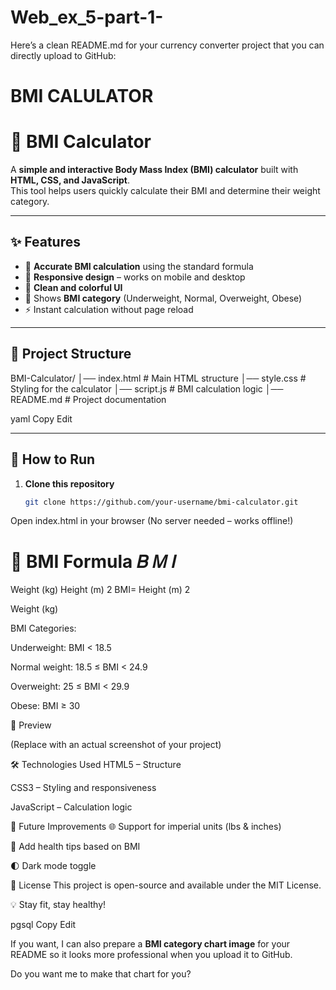 # Web_ex_5-part-1-

Here’s a clean README.md for your currency converter project that you can directly upload to GitHub:

# BMI CALULATOR 

# 🧮 BMI Calculator

A **simple and interactive Body Mass Index (BMI) calculator** built with **HTML, CSS, and JavaScript**.  
This tool helps users quickly calculate their BMI and determine their weight category.

---

## ✨ Features
- 🔢 **Accurate BMI calculation** using the standard formula
- 📱 **Responsive design** – works on mobile and desktop
- 🎨 **Clean and colorful UI**
- 📝 Shows **BMI category** (Underweight, Normal, Overweight, Obese)
- ⚡ Instant calculation without page reload

---

## 📂 Project Structure
BMI-Calculator/
│── index.html # Main HTML structure
│── style.css # Styling for the calculator
│── script.js # BMI calculation logic
│── README.md # Project documentation

yaml
Copy
Edit

---

## 🚀 How to Run
1. **Clone this repository**
   ```bash
   git clone https://github.com/your-username/bmi-calculator.git
Open index.html in your browser
(No server needed – works offline!)

🧮 BMI Formula
𝐵
𝑀
𝐼
=
Weight (kg)
Height (m)
2
BMI= 
Height (m) 
2
 
Weight (kg)
​
 
BMI Categories:

Underweight: BMI < 18.5

Normal weight: 18.5 ≤ BMI < 24.9

Overweight: 25 ≤ BMI < 29.9

Obese: BMI ≥ 30

🎨 Preview

(Replace with an actual screenshot of your project)

🛠️ Technologies Used
HTML5 – Structure

CSS3 – Styling and responsiveness

JavaScript – Calculation logic

📌 Future Improvements
🌐 Support for imperial units (lbs & inches)

🎯 Add health tips based on BMI

🌓 Dark mode toggle

📜 License
This project is open-source and available under the MIT License.

💡 Stay fit, stay healthy!

pgsql
Copy
Edit

If you want, I can also prepare a **BMI category chart image** for your README so it looks more professional when you upload it to GitHub.  

Do you want me to make that chart for you?
